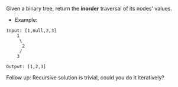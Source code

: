 Given a binary tree, return the **inorder** traversal of its nodes' values.

- Example:
```
Input: [1,null,2,3]
    1
     \
      2
     /
    3

Output: [1,2,3]
```
Follow up: Recursive solution is trivial, could you do it iteratively?



